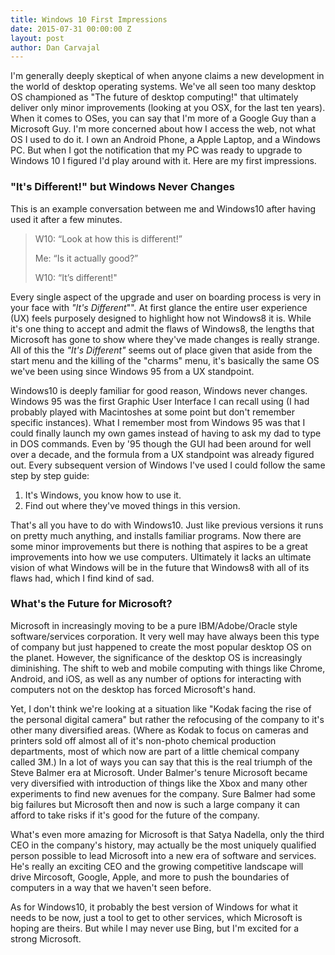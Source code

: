 ```yaml
---
title: Windows 10 First Impressions
date: 2015-07-31 00:00:00 Z
layout: post
author: Dan Carvajal
---
```


I'm generally deeply skeptical of when anyone claims a new development in the world of desktop operating systems. We've all seen too many desktop OS championed as "The future of desktop computing!" that ultimately deliver only minor improvements (looking at you OSX, for the last ten years). When it comes to OSes, you can say that I'm more of a Google Guy than a Microsoft Guy. I'm more concerned about how I access the web, not what OS I used to do it. I own an Android Phone, a Apple Laptop, and a Windows PC. But when I got the notification that my PC was ready to upgrade to Windows 10 I figured I'd play around with it. Here are my first impressions.

### "It's Different!" but Windows Never Changes

This is an example conversation between me and Windows10 after having used it after a few minutes.

> W10: “Look at how this is different!”
>
> Me: “Is it actually good?”
>
> W10: “It’s different!"

Every single aspect of the upgrade and user on boarding process is very in your face with *"It's Different*"". At first glance the entire user experience (UX) feels purposely designed to highlight how not Windows8 it is. While it's one thing to accept and admit the flaws of Windows8, the lengths that Microsoft has gone to show where they've made changes is really strange. All of this the *"It's Different"* seems out of place given that aside from the start menu and the killing of the "charms" menu, it's basically the same OS we've been using since Windows 95 from a UX standpoint.

Windows10 is deeply familiar for good reason, Windows never changes. Windows 95 was the first Graphic User Interface I can recall using (I had probably played with Macintoshes at some point but don't remember specific instances). What I remember most from Windows 95 was that I could finally launch my own games instead of having to ask my dad to type in DOS commands. Even by '95 though the GUI had been around for well over a decade, and the formula from a UX standpoint was already figured out. Every subsequent version of Windows I've used I could follow the same step by step guide:

1. It's Windows, you know how to use it.
2. Find out where they've moved things in this version.

That's all you have to do with Windows10. Just like previous versions it runs on pretty much anything, and installs familiar programs. Now there are some minor improvements but there is nothing that aspires to be a great improvements into how we use computers. Ultimately it lacks an ultimate vision of what Windows will be in the future that Windows8 with all of its flaws had, which I find kind of sad.

### What's the Future for Microsoft?

Microsoft in increasingly moving to be a pure IBM/Adobe/Oracle style software/services corporation. It very well may have always been this type of company but just happened to create the most popular desktop OS on the planet. However, the significance of the desktop OS is increasingly diminishing. The shift to web and mobile computing with things like Chrome, Android, and iOS, as well as any number of options for interacting with computers not on the desktop has forced Microsoft's hand.

Yet, I don't think we're looking at a situation like "Kodak facing the rise of the personal digital camera" but rather the refocusing of the company to it's other many diversified areas. (Where as Kodak to focus on cameras and printers sold off almost all of it's non-photo chemical production departments, most of which now are part of a little chemical company called 3M.) In a lot of ways you can say that this is the real triumph of the Steve Balmer era at Microsoft. Under Balmer's tenure Microsoft became very diversified with introduction of things like the Xbox and many other experiments to find new avenues for the company. Sure Balmer had some big failures but Microsoft then and now is such a large company it can afford to take risks if it's good for the future of the company.

What's even more amazing for Microsoft is that Satya Nadella, only the third CEO in the company's history, may actually be the most uniquely qualified person possible to lead Microsoft into a new era of software and services. He's really an exciting CEO and the growing competitive landscape will drive Mircosoft, Google, Apple, and more to push the boundaries of computers in a way that we haven't seen before.

As for Windows10, it probably the best version of Windows for what it needs to be now, just a tool to get to other services, which Microsoft is hoping are theirs. But while I may never use Bing, but I'm excited for a strong Microsoft.
